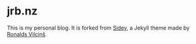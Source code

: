 # jrb.nz

This is my personal blog. It is forked from [Sidey](https://github.com/ronv/sidey), a Jekyll theme made by [Ronalds Vilciņš](https://github.com/ronv).

